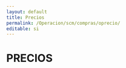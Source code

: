 ```yaml
---
layout: default
title: Precios
permalink: /Operacion/scm/compras/oprecio/
editable: si
---
```


# PRECIOS

